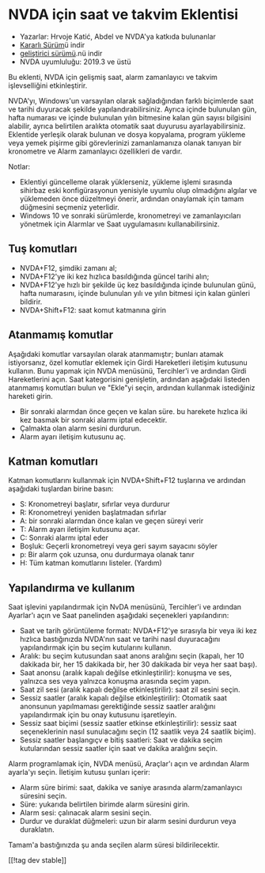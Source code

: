 # NVDA için saat ve takvim Eklentisi #

* Yazarlar: Hrvoje Katić, Abdel ve NVDA'ya katkıda bulunanlar
* [Kararlı Sürüm][1]ü indir
* [geliştirici sürümü][2].nü indir
* NVDA uyumluluğu: 2019.3 ve üstü

Bu eklenti, NVDA için gelişmiş saat, alarm zamanlayıcı ve takvim
işlevselliğini etkinleştirir.

NVDA'yı, Windows'un varsayılan olarak sağladığından farklı biçimlerde saat
ve tarihi duyuracak şekilde yapılandırabilirsiniz. Ayrıca içinde bulunulan
gün, hafta numarası ve içinde bulunulan yılın bitmesine kalan gün sayısı
bilgisini alabilir, ayrıca belirtilen aralıkta otomatik saat duyurusu
ayarlayabilirsiniz. Eklentide yerleşik olarak bulunan ve dosya kopyalama,
program yükleme veya yemek pişirme gibi görevlerinizi zamanlamanıza olanak
tanıyan bir kronometre ve Alarm zamanlayıcı özellikleri de vardır.

Notlar:

* Eklentiyi güncelleme olarak yüklerseniz, yükleme işlemi sırasında sihirbaz
  eski konfigürasyonun yenisiyle uyumlu olup olmadığını algılar ve
  yüklemeden önce düzeltmeyi önerir, ardından onaylamak için tamam düğmesini
  seçmeniz yeterlidir.
* Windows 10 ve sonraki sürümlerde, kronometreyi ve zamanlayıcıları yönetmek
  için Alarmlar ve Saat uygulamasını kullanabilirsiniz.

## Tuş komutları

* NVDA+F12, şimdiki zamanı al;
* NVDA+F12'ye iki kez hızlıca basıldığında güncel tarihi alın;
* NVDA+F12'ye hızlı bir şekilde üç kez basıldığında içinde bulunulan günü,
  hafta numarasını, içinde bulunulan yılı ve yılın bitmesi için kalan
  günleri bildirir.
* NVDA+Shift+F12: saat komut katmanına girin

## Atanmamış komutlar

Aşağıdaki komutlar varsayılan olarak atanmamıştır; bunları atamak
istiyorsanız, özel komutlar eklemek için Girdi Hareketleri iletişim kutusunu
kullanın. Bunu yapmak için NVDA menüsünü, Tercihler'i ve ardından Girdi
Hareketlerini açın. Saat kategorisini genişletin, ardından aşağıdaki
listeden atanmamış komutları bulun ve "Ekle"yi seçin, ardından kullanmak
istediğiniz hareketi girin.

* Bir sonraki alarmdan önce geçen ve kalan süre. bu harekete hızlıca iki kez
  basmak bir sonraki alarmı iptal edecektir.
* Çalmakta olan alarm sesini durdurun.
* Alarm ayarı iletişim kutusunu aç.

## Katman komutları

Katman komutlarını kullanmak için NVDA+Shift+F12 tuşlarına ve ardından
aşağıdaki tuşlardan birine basın:

* S: Kronometreyi başlatır, sıfırlar veya durdurur
* R: Kronometreyi yeniden başlatmadan sıfırlar
* A: bir sonraki alarmdan önce kalan ve geçen süreyi verir
* T: Alarm ayarı iletişim kutusunu açar.
* C: Sonraki alarmı iptal eder
* Boşluk: Geçerli kronometreyi veya geri sayım sayacını söyler
* p: Bir alarm çok uzunsa, onu durdurmaya olanak tanır
* H: Tüm katman komutlarını listeler. (Yardım)

## Yapılandırma ve kullanım

Saat işlevini yapılandırmak için NvDA menüsünü, Tercihler'i ve ardından
Ayarlar'ı açın ve Saat panelinden aşağıdaki seçenekleri yapılandırın:

* Saat ve tarih görüntüleme formatı: NVDA+F12'ye sırasıyla bir veya iki kez
  hızlıca bastığınızda NVDA'nın saat ve tarihi nasıl duyuracağını
  yapılandırmak için bu seçim kutularını kullanın.
* Aralık: bu seçim kutusundan saat anons aralığını seçin (kapalı, her 10
  dakikada bir, her 15 dakikada bir, her 30 dakikada bir veya her saat
  başı).
* Saat anonsu (aralık kapalı değilse etkinleştirilir): konuşma ve ses,
  yalnızca ses veya yalnızca konuşma arasında seçim yapın.
* Saat zil sesi (aralık kapalı değilse etkinleştirilir): saat zil sesini
  seçin.
* Sessiz saatler (aralık kapalı değilse etkinleştirilir): Otomatik saat
  anonsunun yapılmaması gerektiğinde sessiz saatler aralığını yapılandırmak
  için bu onay kutusunu işaretleyin.
* Sessiz saat biçimi (sessiz saatler etkinse etkinleştirilir): sessiz saat
  seçeneklerinin nasıl sunulacağını seçin (12 saatlik veya 24 saatlik
  biçim).
* Sessiz saatler başlangıçv e bitiş saatleri: Saat ve dakika seçim
  kutularından sessiz saatler için saat ve dakika aralığını seçin.

Alarm programlamak için, NVDA menüsü, Araçlar'ı açın ve ardından Alarm
ayarla'yı seçin. İletişim kutusu şunları içerir:

* Alarm süre birimi: saat, dakika ve saniye arasında alarm/zamanlayıcı
  süresini seçin.
* Süre: yukarıda belirtilen birimde alarm süresini girin.
* Alarm sesi: çalınacak alarm sesini seçin.
* Durdur ve duraklat düğmeleri: uzun bir alarm sesini durdurun veya
  duraklatın.

Tamam'a bastığınızda şu anda seçilen alarm süresi  bildirilecektir.

[[!tag dev stable]]

[1]: https://addons.nvda-project.org/files/get.php?file=cac

[2]: https://addons.nvda-project.org/files/get.php?file=cac-dev
